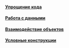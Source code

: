 #### [Упрощение кода](simplification/simplification.md)
#### [Работа с данными](data/data.md)
#### [Взаимодействие объектов](objects/objects.md)
#### [Условные конструкции](conditionals/conditionals.md)
